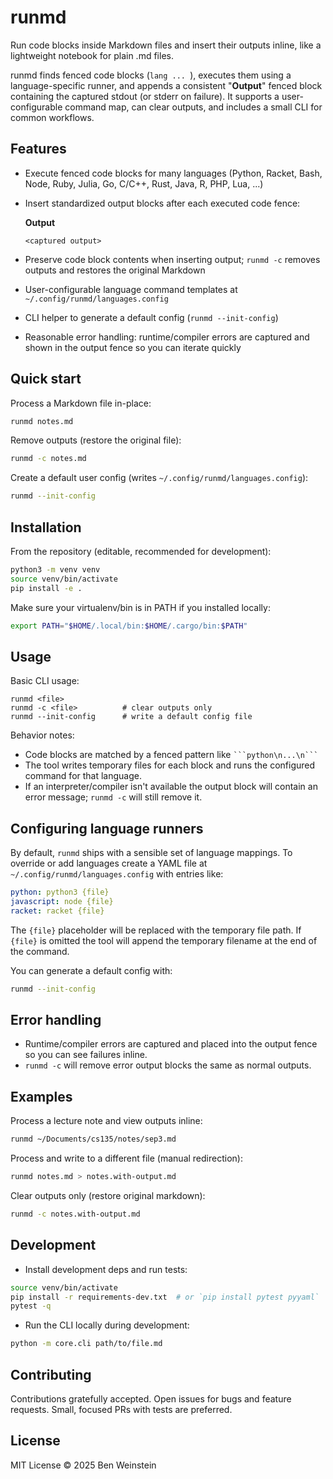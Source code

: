 # runmd

Run code blocks inside Markdown files and insert their outputs inline, like a lightweight notebook for plain .md files.

runmd finds fenced code blocks (```lang ... ```), executes them using a language-specific runner, and appends a consistent
"**Output**" fenced block containing the captured stdout (or stderr on failure). It supports a user-configurable command map,
can clear outputs, and includes a small CLI for common workflows.

## Features

- Execute fenced code blocks for many languages (Python, Racket, Bash, Node, Ruby, Julia, Go, C/C++, Rust, Java, R, PHP, Lua, ...)
- Insert standardized output blocks after each executed code fence:

  **Output**
  ```
  <captured output>
  ```
- Preserve code block contents when inserting output; `runmd -c` removes outputs and restores the original Markdown
 - User-configurable language command templates at `~/.config/runmd/languages.config`
- CLI helper to generate a default config (`runmd --init-config`)
- Reasonable error handling: runtime/compiler errors are captured and shown in the output fence so you can iterate quickly

## Quick start

Process a Markdown file in-place:

```bash
runmd notes.md
```

Remove outputs (restore the original file):

```bash
runmd -c notes.md
```

Create a default user config (writes `~/.config/runmd/languages.config`):

```bash
runmd --init-config
```

## Installation

From the repository (editable, recommended for development):

```bash
python3 -m venv venv
source venv/bin/activate
pip install -e .
```

Make sure your virtualenv/bin is in PATH if you installed locally:

```bash
export PATH="$HOME/.local/bin:$HOME/.cargo/bin:$PATH"
```

## Usage

Basic CLI usage:

```text
runmd <file>
runmd -c <file>          # clear outputs only
runmd --init-config      # write a default config file
```

Behavior notes:
- Code blocks are matched by a fenced pattern like ````` ```python\n...\n``` `````
- The tool writes temporary files for each block and runs the configured command for that language.
- If an interpreter/compiler isn't available the output block will contain an error message; `runmd -c` will still remove it.

## Configuring language runners

By default, `runmd` ships with a sensible set of language mappings. To override or add languages create a YAML file at
`~/.config/runmd/languages.config` with entries like:

```yaml
python: python3 {file}
javascript: node {file}
racket: racket {file}
```

The `{file}` placeholder will be replaced with the temporary file path. If `{file}` is omitted the tool will append the temporary filename at the end of the command.

You can generate a default config with:

```bash
runmd --init-config
```

## Error handling

- Runtime/compiler errors are captured and placed into the output fence so you can see failures inline.
- `runmd -c` will remove error output blocks the same as normal outputs.

## Examples

Process a lecture note and view outputs inline:

```bash
runmd ~/Documents/cs135/notes/sep3.md
```

Process and write to a different file (manual redirection):

```bash
runmd notes.md > notes.with-output.md
```

Clear outputs only (restore original markdown):

```bash
runmd -c notes.with-output.md
```

## Development

- Install development deps and run tests:

```bash
source venv/bin/activate
pip install -r requirements-dev.txt  # or `pip install pytest pyyaml`
pytest -q
```

- Run the CLI locally during development:

```bash
python -m core.cli path/to/file.md
```

## Contributing

Contributions gratefully accepted. Open issues for bugs and feature requests. Small, focused PRs with tests are preferred.

## License

MIT License © 2025 Ben Weinstein
